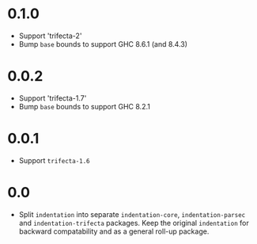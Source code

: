 # 0.1.0

* Support 'trifecta-2'
* Bump `base` bounds to support GHC 8.6.1 (and 8.4.3)

# 0.0.2

* Support 'trifecta-1.7'
* Bump `base` bounds to support GHC 8.2.1

# 0.0.1

* Support `trifecta-1.6`

# 0.0

* Split `indentation` into separate `indentation-core`, `indentation-parsec` and `indentation-trifecta` packages.
  Keep the original `indentation` for backward compatability and as a general roll-up package.
